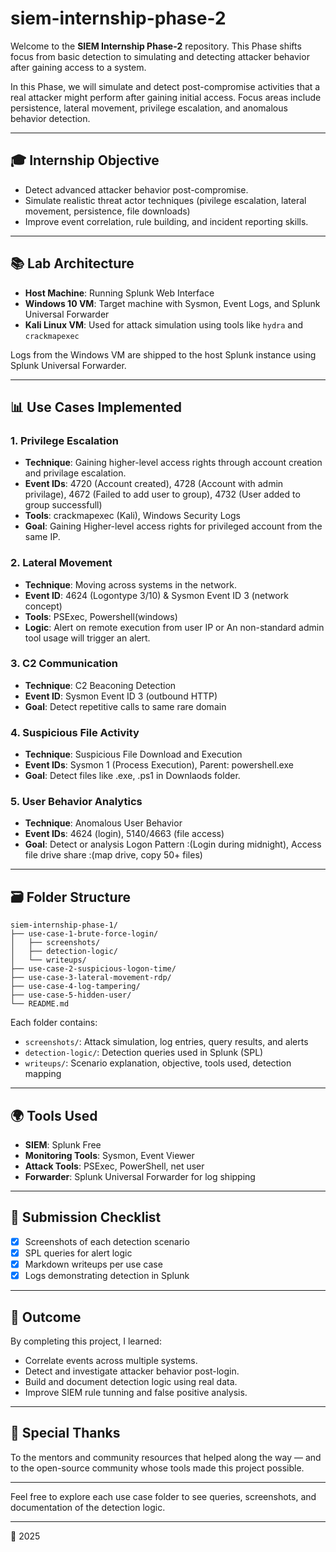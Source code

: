 # siem-internship-phase-2

Welcome to the **SIEM Internship Phase-2** repository. 
This Phase shifts focus from basic detection to simulating and detecting attacker behavior after gaining access to a system.

In this Phase, we will simulate and detect post-compromise activities that a real attacker might perform after gaining initial access. Focus areas include persistence, lateral movement, privilege escalation, and anomalous behavior detection.

---

## 🎓 Internship Objective

* Detect advanced attacker behavior post-compromise.
* Simulate realistic threat actor techniques (pivilege escalation, lateral movement, persistence, file downloads)
* Improve event correlation, rule building, and incident reporting skills.

---

## 📚 Lab Architecture

* **Host Machine**: Running Splunk Web Interface
* **Windows 10 VM**: Target machine with Sysmon, Event Logs, and Splunk Universal Forwarder
* **Kali Linux VM**: Used for attack simulation using tools like `hydra` and `crackmapexec`

Logs from the Windows VM are shipped to the host Splunk instance using Splunk Universal Forwarder.

---

## 📊 Use Cases Implemented

### 1. Privilege Escalation

* **Technique**: Gaining higher-level access rights through account creation and privilage escalation.
* **Event IDs**: 4720 (Account created), 4728 (Account with admin privilage), 4672 (Failed to add user to group), 4732 (User added to group successfull)
* **Tools**: crackmapexec (Kali), Windows Security Logs
* **Goal**: Gaining Higher-level access rights for privileged account from the same IP.

### 2. Lateral Movement

* **Technique**: Moving across systems in the network.
* **Event ID**: 4624 (Logontype 3/10) & Sysmon Event ID 3 (network concept)
* **Tools**: PSExec, Powershell(windows) 
* **Logic**: Alert on remote execution from user IP or An non-standard admin tool usage will trigger an alert.

### 3. C2 Communication

* **Technique**: C2 Beaconing Detection
* **Event ID**: Sysmon Event ID 3 (outbound HTTP)
* **Goal**: Detect repetitive calls to same rare domain

### 4. Suspicious File Activity

* **Technique**: Suspicious File Download and Execution 
* **Event IDs**: Sysmon 1 (Process Execution), Parent: powershell.exe
* **Goal**: Detect files like .exe, .ps1 in Downlaods folder.

### 5. User Behavior Analytics

* **Technique**: Anomalous User Behavior
* **Event IDs**: 4624 (login), 5140/4663 (file access)
* **Goal**: Detect or analysis Logon Pattern :(Login during midnight), Access file drive share :(map drive, copy 50+ files)

---

## 🗃️ Folder Structure

```
siem-internship-phase-1/
├── use-case-1-brute-force-login/
│   ├── screenshots/
│   ├── detection-logic/
│   └── writeups/
├── use-case-2-suspicious-logon-time/
├── use-case-3-lateral-movement-rdp/
├── use-case-4-log-tampering/
├── use-case-5-hidden-user/
└── README.md
```

Each folder contains:

* `screenshots/`: Attack simulation, log entries, query results, and alerts
* `detection-logic/`: Detection queries used in Splunk (SPL)
* `writeups/`: Scenario explanation, objective, tools used, detection mapping

---

## 🌍 Tools Used

* **SIEM**: Splunk Free
* **Monitoring Tools**: Sysmon, Event Viewer
* **Attack Tools**: PSExec, PowerShell, net user 
* **Forwarder**: Splunk Universal Forwarder for log shipping

---

## 📄 Submission Checklist

* [x] Screenshots of each detection scenario
* [x] SPL queries for alert logic
* [x] Markdown writeups per use case
* [x] Logs demonstrating detection in Splunk

---

## 🚀 Outcome

By completing this project, I learned:

* Correlate events across multiple systems.
* Detect and investigate attacker behavior post-login. 
* Build and document detection logic using real data.
* Improve SIEM rule tunning and false positive analysis.

---

## 🌟 Special Thanks

To the mentors and community resources that helped along the way — and to the open-source community whose tools made this project possible.

---

Feel free to explore each use case folder to see queries, screenshots, and documentation of the detection logic.

---

📆 2025
